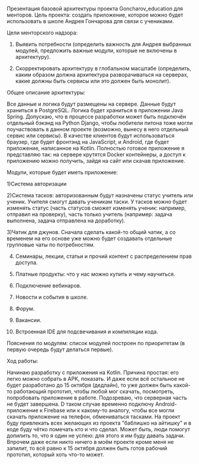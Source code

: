 Презентация базовой архитектуры проекта Goncharov_education для менторов.
Цель проекта: создать приложение, которое можно будет использовать в школе Андрея Гончарова для связи с учениками.

Цели менторского надзора:

1) Выявить потребности (определить важность для Андрея выбранных модулей, предложить важные модули, которые не включены в архитектуру).

2) Скорректировать архитектуру в глобальном масштабе (определить, каким образом должна архитектура разворачиваться на серверах, какие должны быть сервисы или это должен быть монолит).

Общее описание архитектуры:

Все данные и логика будут размещены на сервере. Данные будут храниться в PostgreSQL. Логика будет храниться в приложении Java Spring. Допускаю, что в процессе разработки может быть подключён отдельный бэкэнд на Python Django, чтобы любители питона тоже могли поучаствовать в данном проекте (возможно, вынесу в него отдельный сервис или сервисы).
В качестве клиентов будут использоваться браузер, где будет фронтэнд на JavaScript, и Android, где будет приложение, написанное на Kotlin.
Полностью готовое приложение я представляю так: на сервере крутятся Docker контейнеры, а доступ к приложению можно получить, зайдя на сайт или скачав приложение.

Модули, которые будет иметь приложение:

1)Система авторизации

2)Система тасков: авторизованным будут назначены статус учитель или ученик. Учителя смогут давать ученикам таски. У тасков можно будет изменять статус (часть статусов сможет изменять ученик: например, отправил на проверку), часть только учитель (например: задача выполнена, задача отправлена на доработку).

3)Чатик для джунов. Сначала сделать какой-то общий чатик, а со временем на его основе уже можно будет создавать отдельные групповые чаты по потребностям.

4) Семинары, лекции, статьи и прочий контент с распределением прав доступа.

5) Платные продукты: что у нас можно купить и чему научиться.

6) Подключение вебинаров.

7) Новости и события в школе.

8) Форум.

9) Вакансии.

10) Встроенная IDE для подсвечивания и компиляции кода.

Пояснения по модулям: список модулей построен по приоритетам (в первую очередь будут делаться первые).

Ход работы:

Начинаю разработку с приложения на Kotlin. Причина простая: его легко можно собрать в APK, показать. И даже если всё остальное не будет разработано до 15 октября (дедлайн), то уже должен быть какой-то работающий прототип, чтобы любой мог скачать, посмотреть, попробовать приложение в работе. 
Подозреваю, что серверная часть не будет завершена. D таком случае временно подключу Android-приложение к Firebase или к какому-то аналогу, чтобы все могли скачать приложение на телефон, обмениваться тасками.
На проект буду привлекать всех желающих из проекта "баблишко на айтишку" и в коде буду чётко помечать кто и что сделал. Может быть, люди помогут допилить то, что я один не успею: для этого я им буду давать задачи. Впрочем даже если никто ничего в моём проекте кроме меня не запилит, то всё равно к 15 октября должен быть готов рабочий прототип, который хоть что-то может.
